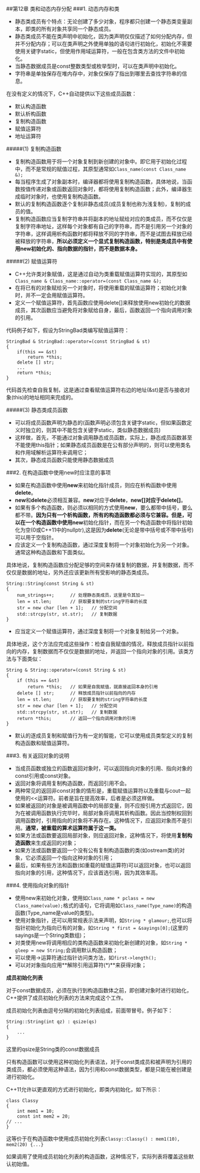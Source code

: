 ##第12章 类和动态内存分配
###1. 动态内存和类
* 静态类成员有个特点：无论创建了多少对象，程序都只创建一个静态类变量副本，即类的所有对象共享同一个静态成员。
* 静态类成员不能在类声明中初始化，因为类声明仅仅描述了如何分配内存，但并不分配内存；可以在类声明之外使用单独的语句进行初始化，初始化不需要使用关键字static，但使用作用域运算符，一般在包含类方法的文件中初始化。
* 当静态数据成员是const整数类型或枚举型时，可以在类声明中初始化。
* 字符串是单独保存在堆内存中，对象仅保存了指出到哪里去查找字符串的信息。

在没有定义的情况下，C++自动提供以下这些成员函数：

 * 默认构造函数
 * 默认析构函数
 * 复制构造函数
 * 赋值运算符
 * 地址运算符

#####(1) 复制构造函数
* 复制构造函数用于将一个对象复制到新创建的对象中。即它用于初始化过程中，而不是常规的赋值过程，其原型通常如`Class_name(const Class_name &);`
* 每当程序生成了对象副本时，编译器都将使用复制构造函数，具体地说，当函数按值传递对象或函数返回对象时，都将使用复制构造函数；此外，编译器生成临时对象时，也使用复制构造函数。
* 默认的复制构造函数逐个复制非静态成员(成员复制也称为浅复制)，复制的成员的值。
* 复制构造函数应当复制字符串并将副本的地址赋给对应的类成员，而不仅仅是复制字符串地址，这样每个对象都有自己的字符串，而不是引用另一个对象的字符串，这样调用析构函数时都将释放不同的字符串，而不是试图去释放已经被释放的字符串，**所以必须定义一个显式复制构造函数，特别是类成员中有使用new初始化的、指向数据的指针，而不是数据本身。**

#####(2) 赋值运算符
* C++允许类对象赋值，这是通过自动为类重载赋值运算符实现的，其原型如`Class_name & Class_name::operator=(const Class_name &);`
* 在将已有的对象赋给另一个对象时，将使用重载的赋值运算符；初始化对象时，并不一定会用赋值运算符。
* 定义一个赋值运算符，首先函数应使用delete[]来释放使用new初始化的数据成员，其次函数应当避免将对象赋给自身，最后，函数返回一个指向调用对象的引用。

代码例子如下，假设为StringBad类编写赋值运算符：

    StringBad & StringBad::operator=(const StringBad & st)
    {
        if(this == &st)
            return *this;
        delete [] str;
        ...
        return *this;
    }
代码首先检查自我复制，这是通过查看赋值运算符右边的地址(&st)是否与接收对象(this)的地址相同来完成的。

#####(3) 静态类成员函数
* 可以将成员函数声明为静态的(函数声明必须包含关键字static，但如果函数定义时独立的，则其中不能包含关键字static，类似静态数据成员)
* 这样做，首先，不能通过对象调用静态成员函数，实际上，静态成员函数甚至不能使用this指针；如果静态成员函数是在公有部分声明的，则可以使用类名和作用域解析运算符来调用它；
* 其次，静态成员函数只能使用静态数据成员

###2. 在构造函数中使用new时应注意的事项
* 如果在构造函数中使用**new**来初始化指针成员，则应在析构函数中使用**delete**。
* **new**和**delete**必须相互兼容。**new**对应于**delete**，**new[]**对应于**delete[]**。
* 如果有多个构造函数，则必须以相同的方式使用**new**，要么都带中括号，要么都不带。**因为只有一个析构函数，所有的构造函数都必须与它兼容。**但是，可以在一个构造函数中使用**new**初始化指针，而在另一个构造函数中将指针初始化为空(0或C++11中的nullptr),这是因为**delete**(无论是带中括号或不带中括号)可以用于空指针。
* 应该定义一个复制构造函数，通过深度复制将一个对象初始化为另一个对象。通常这种构造函数和下面类似。

具体地说，复制构造函数应分配足够的空间来存储复制的数据，并复制数据，而不仅仅是数据的地址，另外还应该更新所有受影响的静态类成员。

    String::String(const String & st)
    {
        num_strings++;      // 处理静态类成员，这里是令其加一
        len = st.len;       // 获取要复制的string字符串的长度
        str = new char [len + 1];   // 分配空间
        std::strcpy(str, st.str);   // 复制数据
    }

* 应当定义一个赋值运算符，通过深度复制将一个对象复制给另一个对象。

具体地说，这个方法应完成这些操作：检查自我赋值的情况，释放成员指针以前指向的内存，复制数据而不仅仅是数据的地址，并返回一个指向对象的引用。该类方法与下面类似：

    String & String::operator=(const String & st)
    {
        if (this == &st)
            return *this;   // 如果是自我赋值，就直接返回本身的引用
        delete [] str;      // 释放成员指针以前指向的内存
        len = st.len;       // 获取要复制的string字符串的长度
        str = new char [len + 1];   // 分配空间
        std::strcpy(str, st.str);   // 复制数据
        return *this;       // 返回一个指向调用对象的引用
    }

* 默认的逐成员复制和赋值行为有一定的智能，它可以使用成员类型定义的复制构造函数和赋值运算符。

###3. 有关返回对象的说明
* 当成员函数或独立的函数返回对象时，可以返回指向对象的引用、指向对象的const引用或const对象。
* 返回对象将调用复制构造函数，而返回引用不会。
* 两种常见的返回非const对象的情形是，重载赋值运算符以及重载与cout一起使用的<<运算符。前者是旨在提高效率，后者是必须这样做。
* 如果被返回的对象是被调用函数中的局部变量，则不应按引用方式返回它，因为在被调用函数执行完毕时，局部对象将调用其析构函数。因此当控制权回到调用函数时，引用指向的对象将不再存在。这种情况下，应返回对象而不是引用。**通常，被重载的算术运算符属于这一类。**
* 如果方法或函数要返回局部对象，则应返回对象，这种情况下，将使用**复制构造函数**来生成返回的对象；
* 如果方法或函数要返回一个没有公有复制构造函数的类(如ostream类)的对象，它必须返回一个指向这种对象的引用；
* 最后，如果有些方法和函数(如重载的赋值运算符)可以返回对象，也可以返回指向对象的引用，这种情况下，应该首选引用，因为其效率高。

###4. 使用指向对象的指针
* 使用new来初始化对象，使用如`Class_name * pclass = new Class_name(value);`格式的语句，它将调用如`Class_name(Type_name)`的构造函数(Type_name是value的类型)。
* 使用对象指针，还可以用常规表示法来声明，如`String * glamour;`,也可以将指针初始化为指向已有的对象，如`String * first = &sayings[0];`(这里的sayings是一个String类数组)；
* 对类使用new将调用相应的类构造函数来初始化新创建的对象，如`String * gleep = new String;`会调用默认构造函数；
* 可以使用->运算符通过指针访问类方法，如`first->length();`
* 可以对对象指向应用**解除引用运算符(\*)**来获得对象；

**成员初始化列表**

对于const数据成员，必须在执行到构造函数体之前，即创建对象时进行初始化，C++提供了成员初始化列表的方法来完成这个工作。

成员初始化列表由逗号分隔的初始化列表组成，前面带冒号。例子如下：

    String::String(int qz) : qsize(qs)
    {
        ...
    }
这里的qsize是String类的const数据成员

只有构造函数可以使用这种初始化列表语法，对于const类成员和被声明为引用的类成员，都必须使用这种语法，因为引用和const数据类型，都是只能在被创建是进行初始化。

C++11允许以更直观的方式进行初始化，即类内初始化，如下所示：

    class Classy
    {
        int mem1 = 10;
        const int mem2 = 20;
    // ...
    }
这等价于在构造函数中使用成员初始化列表`Classy::Classy() : mem1(10), mem2(20) {...}`

如果调用了使用成员初始化列表的构造函数，这种情况下，实际列表将覆盖这些默认初始值。

